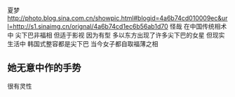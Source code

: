 夏梦
http://photo.blog.sina.com.cn/showpic.html#blogid=4a6b74cd010009ec&url=http://s1.sinaimg.cn/orignal/4a6b74cd1ec6b56ab1d70
怪哉
在中国传统相术中
尖下巴非福相
但适于影视
因为有型
多以东方出现了许多尖下巴的女星
但现实生活中
韩国式整容都是尖下巴
当今女子都自取福薄之相
 
她无意中作的手势
------
很有灵性
 
 
 
 
 

